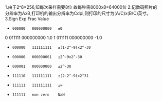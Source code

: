 1.由于2^8=256,知每次采样需要8位
  故每秒需8000x8=64000位
2.记数码照片的分辨率为AxB,打印机的输出分辨率为Cdpi,则打印的尺寸为(A/C)x(B/C)英寸。
3.Sign	Exp	     Frac	     Value
  *     000000   000000000   ±0
  0     011111   000000000   1.0
  1     011111   000000000   -1.0
  *     000000   111111111   ±(1-2^-9)x2^-30
  *     000000   000000001   ±2^-9x2^-30
  *     000001   000000000   ±2^-30
  *     111110   111111111   ±(2-2^-9)x2^31
  *     111111   111111111   ±∞
  *     111111   non zero    NaN
